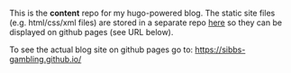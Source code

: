 This is the __content__ repo for my hugo-powered blog. The static site
files (e.g. html/css/xml files) are stored in a separate repo [here](https://github.com/sibbs-gambling/sibbs-gambling.github.io) so they can
be displayed on github pages (see URL below).

To see the actual blog site on github pages go to: https://sibbs-gambling.github.io/
